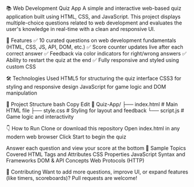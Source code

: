 📚 Web Development Quiz App
A simple and interactive web-based quiz application built using HTML, CSS, and JavaScript. 
This project displays multiple-choice questions related to web development and evaluates the user's knowledge in real-time with a clean and responsive UI.

🚀 Features
✅ 10 curated questions on web development fundamentals (HTML, CSS, JS, API, DOM, etc.)
✅ Score counter updates live after each correct answer
✅ Feedback via color indicators for right/wrong answers
✅ Ability to restart the quiz at the end
✅ Fully responsive and styled using custom CSS

🛠️ Technologies Used
HTML5 for structuring the quiz interface
CSS3 for styling and responsive design
JavaScript for game logic and DOM manipulation

📂 Project Structure
bash
Copy
Edit
📁 Quiz-App/
├── index.html      # Main HTML file
├── style.css       # Styling for layout and feedback
└── script.js       # Game logic and interactivity

👇 How to Run
Clone or download this repository
Open index.html in any modern web browser
Click Start to begin the quiz

Answer each question and view your score at the bottom
🧠 Sample Topics Covered
HTML Tags and Attributes
CSS Properties
JavaScript Syntax and Frameworks
DOM & API Concepts
Web Protocols (HTTP)

🙌 Contributing
Want to add more questions, improve UI, or expand features (like timers, scoreboards)? Pull requests are welcome!
